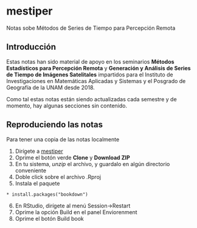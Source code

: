 # mestiper
Notas sobe Métodos de Series de Tiempo para Percepción Remota 

## Introducción

Estas notas han sido material de apoyo en los seminarios **Métodos Estadísticos
para Percepción Remota** y **Generación y Análisis de Series de Tiempo
de Imágenes Satelitales** impartidos para el Instituto de Investigaciones
en Matemáticas Aplicadas y Sistemas y el Posgrado de Geografía de la UNAM
desde 2018.

Como tal estas notas están siendo actualizadas cada semestre y de momento,
hay algunas secciones sin contenido.

## Reproduciendo las notas

Para tener una copia de las notas localmente 

  1. Dirígete a [mestiper](https://github.com/inder-tg/mestiper)
  2. Oprime el botón verde **Clone** y **Download ZIP**
  3. En tu sistema, _unzip_ el archivo, y guardalo en algún directorio conveniente
  4. Doble click sobre el archivo .Rproj
  5. Instala el paquete 
 
    * install.packages("bookdown")
    
  6. En RStudio, dirígete al menú Session->Restart
  7. Oprime la opción Build en el panel Enviorenment
  8. Oprime el botón Build book
    
  
  
